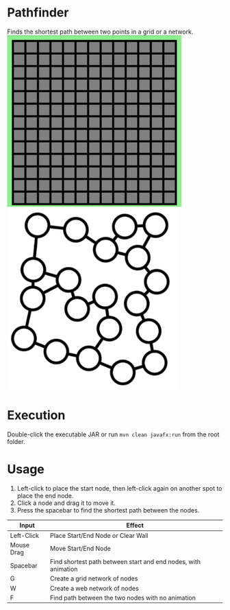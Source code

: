 # Pathfinder
Finds the shortest path between two points in a grid or a network.
![](img/grid-demo.gif) ![](img/web-demo.gif)

# Execution
Double-click the executable JAR or run `mvn clean javafx:run` from the root folder.

# Usage
1. Left-click to place the start node, then left-click again on another spot to place the end node.
2. Click a node and drag it to move it. 
3. Press the spacebar to find the shortest path between the nodes.

| Input         | Effect                                                            |
|---------------|-------------------------------------------------------------------|
| Left-Click    | Place Start/End Node or Clear Wall                                |
| Mouse Drag    | Move Start/End Node                                               |
| Spacebar      | Find shortest path between start and end nodes, with animation    |
| G             | Create a grid network of nodes                                    |
| W             | Create a web network of nodes                                     |
| F             | Find path between the two nodes with no animation                 |